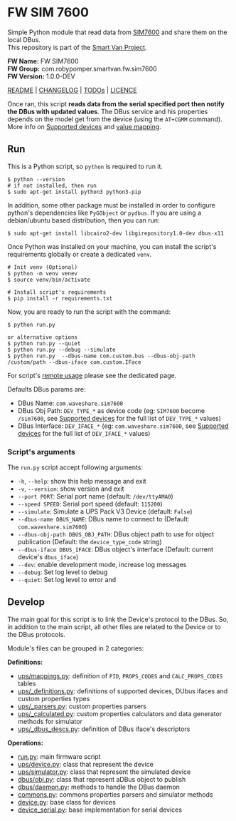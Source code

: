 # FW SIM 7600

Simple Python module that read data
from [SIM7600](https://www.waveshare.com/catalogsearch/result/index/?mode=list&q=sim7600)
and share them on the local DBus.<br />
This repository is part of
the [Smart Van Project](https://smartvan.johnosproject.org/).

**FW Name:** FW SIM7600<br />
**FW Group:** com.robypomper.smartvan.fw.sim7600<br />
**FW Version:** 1.0.0-DEV

[README](README.md) | [CHANGELOG](CHANGELOG.md) | [TODOs](TODOs.md) | [LICENCE](LICENCE.md)

Once ran, this script **reads data from the serial specified port then notify
the DBus with updated values**. The DBus service and his properties depends on
the model get from the device (using the `AT+CGMM` command). More info 
on [Supported devices](/docs/supported_devices.md)
and [value mapping](/docs/values_mapping.md).

## Run

This is a Python script, so `python` is required to run it.

```shell
$ python --version
# if not installed, then run
$ sudo apt-get install python3 python3-pip
```

In addition, some other package must be installed in order to configure
python's dependencies like `PyGObject` or `pydbus`. If you are using a
debian/ubuntu based distribution, then you can run:

```shell
$ sudo apt-get install libcairo2-dev libgirepository1.0-dev dbus-x11
```

Once Python was installed on your machine, you can install the script's
requirements globally or create a dedicated `venv`.

```shell
# Init venv (Optional)
$ python -m venv venev
$ source venv/bin/activate

# Install script's requirements
$ pip install -r requirements.txt
```

Now, you are ready to run the script with the command:

```shell
$ python run.py

or alternative options
$ python run.py --quiet
$ python run.py --debug --simulate
$ python run.py  --dbus-name com.custom.bus --dbus-obj-path /custom/path --dbus-iface com.custom.IFace
```

For script's [remote usage](docs/remote_usage.md) please see the dedicated page.

Defaults DBus params are:

* DBus Name: `com.waveshare.sim7600`
* DBus Obj Path: `DEV_TYPE_*` as device code (eg: `SIM7600` become
  `/sim7600`, see [Supported devices](/docs/supported_devices.md) for
  the full list of `DEV_TYPE_*` values)
* DBus Interface: `DEV_IFACE_*` (eg: `com.waveshare.sim7600`,
  see [Supported devices](/docs/supported_devices.md) for the full list of
  `DEV_IFACE_*` values)

### Script's arguments

The `run.py` script accept following arguments:

* `-h`, `--help`: show this help message and exit
* `-v`, `--version`: show version and exit
* `--port PORT`: Serial port name (default: `/dev/ttyAMA0`)
* `--speed SPEED`: Serial port speed (default: `115200`)
* `--simulate`: Simulate a UPS Pack V3 Device  (default: `False`)
* `--dbus-name DBUS_NAME`: DBus name to connect to (Default: `com.waveshare.sim7600`)
* `--dbus-obj-path DBUS_OBJ_PATH`: DBus object path to use for object
  publication (Default: the `device_type_code` string)
* `--dbus-iface DBUS_IFACE`: DBus object's interface (Default: current device's
  `dbus_iface`)
* `--dev`: enable development mode, increase log messages
* `--debug`: Set log level to debug
* `--quiet`: Set log level to error and

## Develop

The main goal for this script is to link the Device's protocol to the DBus.
So, in addition to the main script, all other files are related to the Device
or to the DBus protocols.

Module's files can be grouped in 2 categories:

**Definitions:**

* [ups/mappings.py](/fw_upspack_v3/ups/mappings.py):
  definition of `PID`, `PROPS_CODES` and `CALC_PROPS_CODES` tables
* [ups/_definitions.py](/fw_upspack_v3/ups/_definitions.py):
  definitions of supported devices, DUbus ifaces and custom properties types
* [ups/_parsers.py](/fw_upspack_v3/ups/_parsers.py):
  custom properties parsers
* [ups/_calculated.py](/fw_upspack_v3/ups/_calculated.py):
  custom properties calculators and data generator methods for simulator
* [ups/_dbus_descs.py](/fw_upspack_v3/ups/_dbus_descs.py):
  definition of DBus iface's descriptors

**Operations:**

* [run.py](run.py):
  main firmware script
* [ups/device.py](/fw_upspack_v3/ups/device.py):
  class that represent the device
* [ups/simulator.py](/fw_upspack_v3/ups/simulator.py):
  class that represent the simulated device
* [dbus/obj.py](/fw_upspack_v3/dbus/obj.py):
  class that represent aDBus object to publish
* [dbus/daemon.py](/fw_upspack_v3/dbus/daemon.py):
  methods to handle the DBus daemon
* [commons.py](/fw_upspack_v3/commons.py):
  commons properties parsers and simulator methods
* [device.py](/fw_upspack_v3/device.py):
  base class for devices
* [device_serial.py](/fw_upspack_v3/device_serial.py):
  base implementation for serial devices
